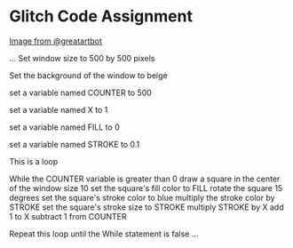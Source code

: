 Glitch Code Assignment
======================

[Image from @greatartbot](https://twitter.com/greatartbot/status/417701649071616000/photo/1)

...
Set window size to 500 by 500 pixels

Set the background of the window to beige


 
set a variable named COUNTER to 500

set a variable named X to 1

set a variable named FILL to 0

set a variable named STROKE to 0.1


This is a loop

While the COUNTER variable is greater than 0
    draw a square in the center of the window size 10
    set the square's fill color to FILL 
    rotate the square 15 degrees
    set the square's stroke color to blue
    multiply the stroke color by STROKE
    set the square's stroke size to STROKE
    multiply STROKE by X
    add 1 to X
    subtract 1 from COUNTER

Repeat this loop until the While statement is false
...
